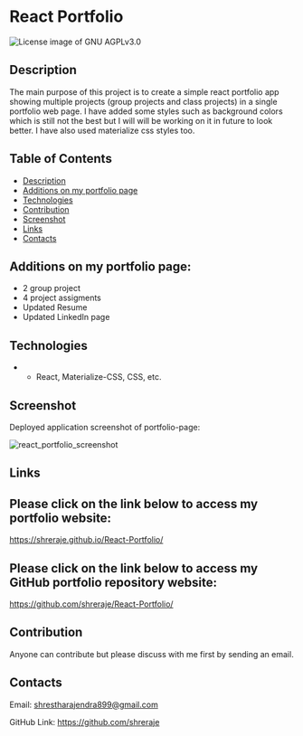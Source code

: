 # React Portfolio
<img src="https://img.shields.io/badge/License-GNU AGPLv3.0-blue.svg" alt="License image of GNU AGPLv3.0" />
  
## Description
The main purpose of this project is to create a simple react portfolio app showing multiple projects (group projects and class projects) in a single portfolio web page. I have added some styles such as background colors which is still not the best but I will will be working on it in future to look better. I have also used materialize css styles too.

## Table of Contents
* [Description](#description)
* [Additions on my portfolio page](#additions-on-my-portfolio-page)
* [Technologies](#technologies)
* [Contribution](#contribution)
* [Screenshot](#screenshot)
* [Links](#links)
* [Contacts](#contacts)

## Additions on my portfolio page:
- 2 group project
- 4 project assigments
- Updated Resume
- Updated LinkedIn page

## Technologies
- - React, Materialize-CSS, CSS, etc.

## Screenshot
Deployed application screenshot of portfolio-page:

![react_portfolio_screenshot](https://user-images.githubusercontent.com/61192734/103423776-5977d780-4b5d-11eb-8660-62bd9275d7f0.png)

## Links

## Please click on the link below to access my portfolio website: 
https://shreraje.github.io/React-Portfolio/

## Please click on the link below to access my GitHub portfolio repository website: 
https://github.com/shreraje/React-Portfolio/

## Contribution
Anyone can contribute but please discuss with me first by sending an email.

## Contacts

Email:
shrestharajendra899@gmail.com

GitHub Link:
https://github.com/shreraje
